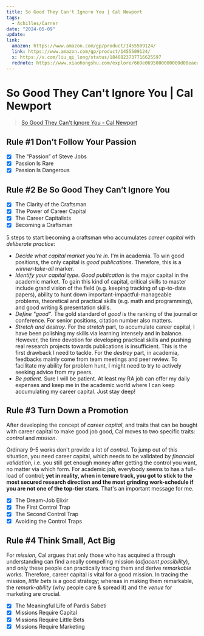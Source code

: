 ```yaml
---
title: So Good They Can't Ignore You | Cal Newport
tags:
  - Achilles/Carrer
date: "2024-05-09"
update: 
link:
  amazon: https://www.amazon.com/gp/product/1455509124/
  link: https://www.amazon.com/gp/product/1455509124/
  x: https://x.com/liu_qi_long/status/1846823737716625597
  rednote: https://www.xiaohongshu.com/explore/669e0695000000000d00eaed?xsec_token=AB882MwHiDYMJZFOqog_GBNPH0oDfR2xzAKtdI08TrxZs=&xsec_source=pc_user
---
```


# So Good They Can't Ignore You | Cal Newport

> [So Good They Can't Ignore You - Cal Newport](https://www.amazon.com/gp/product/1455509124/)

## Rule #1 Don’t Follow Your Passion

- [x] The “Passion” of Steve Jobs
- [x] Passion Is Rare
- [x] Passion Is Dangerous

## Rule #2 Be So Good They Can’t Ignore You

- [x] The Clarity of the Craftsman
- [x] The Power of Career Capital
- [x] The Career Capitalists
- [x] Becoming a Craftsman

5 steps to start becoming a craftsman who accumulates _career capital_ with _deliberate practice_:

- _Decide what capital market you're in_. I'm in academia. To win good positions, the only capital is _good publications_. Therefore, this is a _winner-take-all_ marker.
- _Identify your capital type_. _Good publication_ is the major capital in the academic market. To gain this kind of capital, critical skills to master include grand vision of the field (e.g. keeping tracking of up-to-date papers), ability to hunt down important-impactful-manageable problems, theoretical and practical skills (e.g. math and programming), and good writing & presentation skills.
- _Define "good"_. The gold standard of _good_ is the ranking of the journal or conference. For senior positions, citation number also matters.
- _Stretch and destroy_. For the _stretch_ part, to accumulate career capital, I have been polishing my skills via learning intensely and in balance. However, the time devotion for developing practical skills and pushing real research projects towards publications is insufficient. This is the first drawback I need to tackle. For the _destroy_ part, in academia, feedbacks mainly come from team meetings and peer review. To facilitate my ability for problem hunt, I might need to try to actively seeking advice from my peers.
- _Be patient_. Sure I will be patient. At least my RA job can offer my daily expenses and keep me in the academic world where I can keep accumulating my career capital. Just stay deep!


## Rule #3 Turn Down a Promotion

After developing the concept of _career capital_, and traits that can be bought with career capital to make good job good, Cal moves to two specific traits: _control_ and _mission_.

Ordinary 9-5 works don't provide a lot of _control_. To jump out of this situation, you need career capital, which needs to be validated by _financial validation_, i.e. you still get enough money after getting the control you want, no matter via which form. For academic job, everybody seems to has a full-load of control; **yet in reality, when in tenure track, you got to stick to the most secured research direction and the most grinding work-schedule if you are not one of the top-tier stars**. That's an important message for me.

- [x] The Dream-Job Elixir
- [x] The First Control Trap
- [x] The Second Control Trap
- [x] Avoiding the Control Traps

## Rule #4 Think Small, Act Big

For _mission_, Cal argues that only those who has acquired a through understanding can find a really compelling mission (_adjacent possibility_), and only these people can practically tracing them and derive _remarkable_ works. Therefore, career capital is vital for a good mission. In tracing the mission, _little bets_ is a good strategy; whereas in making them remarkable, the _remark-ability_ (why people care & spread it) and the _venue_ for marketing are crucial.

- [x] The Meaningful Life of Pardis Sabeti
- [x] Missions Require Capital
- [x] Missions Require Little Bets
- [x] Missions Require Marketing